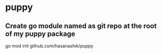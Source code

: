 # puppy

## Create go module named as git repo at the root of my puppy package

go mod init github.com/hasanashik/puppy
